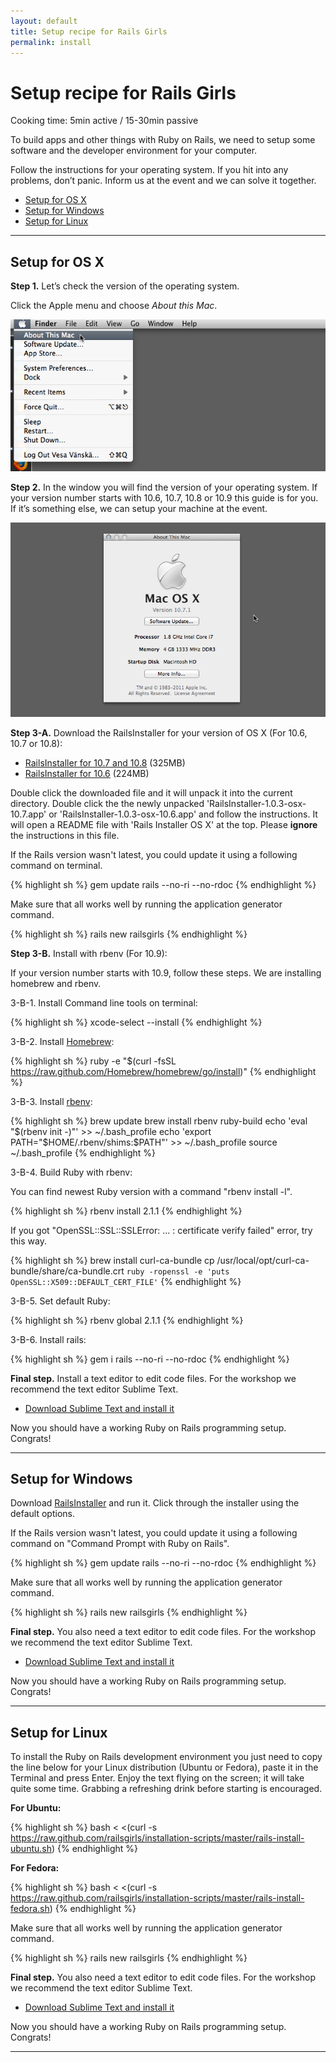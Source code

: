 ```yaml
---
layout: default
title: Setup recipe for Rails Girls
permalink: install
---
```


# Setup recipe for Rails Girls
<span class="muted">Cooking time: 5min active / 15-30min passive</span>

To build apps and other things with Ruby on Rails, we need to setup some software and the developer environment for your computer.

Follow the instructions for your operating system. If you hit into any problems, don&#8217;t panic. Inform us at the event and we can solve it together.

* [Setup for OS X](#setup_for_os_x)
* [Setup for Windows](#setup_for_windows)
* [Setup for Linux](#setup_for_linux)

<hr />

<h2 id='setup_for_os_x'>Setup for OS X</h2>

**Step 1.** Let&#8217;s check the version of the operating system.

Click the Apple menu and choose *About this Mac*.

![Apple menu](/images/1.png "Apple menu")

**Step 2.** In the window you will find the version of your operating system. If your version number starts with 10.6, 10.7, 10.8 or 10.9 this guide is for you. If it&#8217;s something else, we can setup your machine at the event.

![About this Mac dialog](/images/2.png "About this Mac dialog")

**Step 3-A.** Download the RailsInstaller for your version of OS X (For 10.6, 10.7 or 10.8):

* [RailsInstaller for 10.7 and 10.8](http://railsinstaller.s3.amazonaws.com/RailsInstaller-1.0.4-osx-10.7.app.tgz) <span class="muted">(325MB)</span>
* [RailsInstaller for 10.6](http://railsinstaller.s3.amazonaws.com/RailsInstaller-1.0.4-osx-10.6.app.tgz) <span class="muted">(224MB)</span>

Double click the downloaded file and it will unpack it into the current directory. Double click the the newly unpacked 'RailsInstaller-1.0.3-osx-10.7.app' or 'RailsInstaller-1.0.3-osx-10.6.app' and follow the instructions. It will open a README file with 'Rails Installer OS X' at the top. Please **ignore** the instructions in this file.

If the Rails version wasn't latest, you could update it using a following command on terminal.

{% highlight sh %}
gem update rails --no-ri --no-rdoc
{% endhighlight %}

Make sure that all works well by running the application generator command.

{% highlight sh %}
rails new railsgirls
{% endhighlight %}

**Step 3-B.** Install with rbenv (For 10.9):

If your version number starts with 10.9, follow these steps. We are installing homebrew and rbenv.

3-B-1. Install Command line tools on terminal:

{% highlight sh %}
xcode-select --install
{% endhighlight %}

3-B-2. Install [Homebrew](http://brew.sh/):

{% highlight sh %}
ruby -e "$(curl -fsSL https://raw.github.com/Homebrew/homebrew/go/install)"
{% endhighlight %}

3-B-3. Install [rbenv](https://github.com/sstephenson/rbenv):

{% highlight sh %}
brew update
brew install rbenv ruby-build
echo 'eval "$(rbenv init -)"' >> ~/.bash_profile
echo 'export PATH="$HOME/.rbenv/shims:$PATH"' >> ~/.bash_profile
source ~/.bash_profile
{% endhighlight %}

3-B-4. Build Ruby with rbenv:

You can find newest Ruby version with a command "rbenv install -l".

{% highlight sh %}
rbenv install 2.1.1
{% endhighlight %}

If you got "OpenSSL::SSL::SSLError: ... : certificate verify failed" error, try this way.

{% highlight sh %}
brew install curl-ca-bundle
cp /usr/local/opt/curl-ca-bundle/share/ca-bundle.crt `ruby -ropenssl -e 'puts OpenSSL::X509::DEFAULT_CERT_FILE'`
{% endhighlight %}

3-B-5. Set default Ruby:

{% highlight sh %}
rbenv global 2.1.1
{% endhighlight %}

3-B-6. Install rails:

{% highlight sh %}
gem i rails --no-ri --no-rdoc
{% endhighlight %}

**Final step.** Install a text editor to edit code files. For the workshop we recommend the text editor Sublime Text.

* [Download Sublime Text and install it](http://www.sublimetext.com/2)

Now you should have a working Ruby on Rails programming setup. Congrats!

<hr />

<h2 id='setup_for_windows'>Setup for Windows</h2>

Download [RailsInstaller](https://github.com/railsinstaller/railsinstaller-windows/releases/download/2.2.2/railsinstaller-2.2.2.exe) and run it. Click through the installer using the default options.

If the Rails version wasn't latest, you could update it using a following command on "Command Prompt with Ruby on Rails".

{% highlight sh %}
gem update rails --no-ri --no-rdoc
{% endhighlight %}

Make sure that all works well by running the application generator command.

{% highlight sh %}
rails new railsgirls
{% endhighlight %}

**Final step.** You also need a text editor to edit code files. For the workshop we recommend the text editor Sublime Text.

* [Download Sublime Text and install it](http://www.sublimetext.com/2)

Now you should have a working Ruby on Rails programming setup. Congrats!

<hr />

<h2 id='setup_for_linux'>Setup for Linux</h2>

To install the Ruby on Rails development environment you just need to copy the line below for your Linux distribution (Ubuntu or Fedora), paste it in the Terminal and press Enter. Enjoy the text flying on the screen; it will take quite some time. Grabbing a refreshing drink before starting is encouraged.

**For Ubuntu:**

{% highlight sh %}
bash < <(curl -s https://raw.github.com/railsgirls/installation-scripts/master/rails-install-ubuntu.sh)
{% endhighlight %}

**For Fedora:**

{% highlight sh %}
bash < <(curl -s https://raw.github.com/railsgirls/installation-scripts/master/rails-install-fedora.sh)
{% endhighlight %}

Make sure that all works well by running the application generator command.

{% highlight sh %}
rails new railsgirls
{% endhighlight %}

**Final step.** You also need a text editor to edit code files. For the workshop we recommend the text editor Sublime Text.

* [Download Sublime Text and install it](http://www.sublimetext.com/2)

Now you should have a working Ruby on Rails programming setup. Congrats!

<hr />

